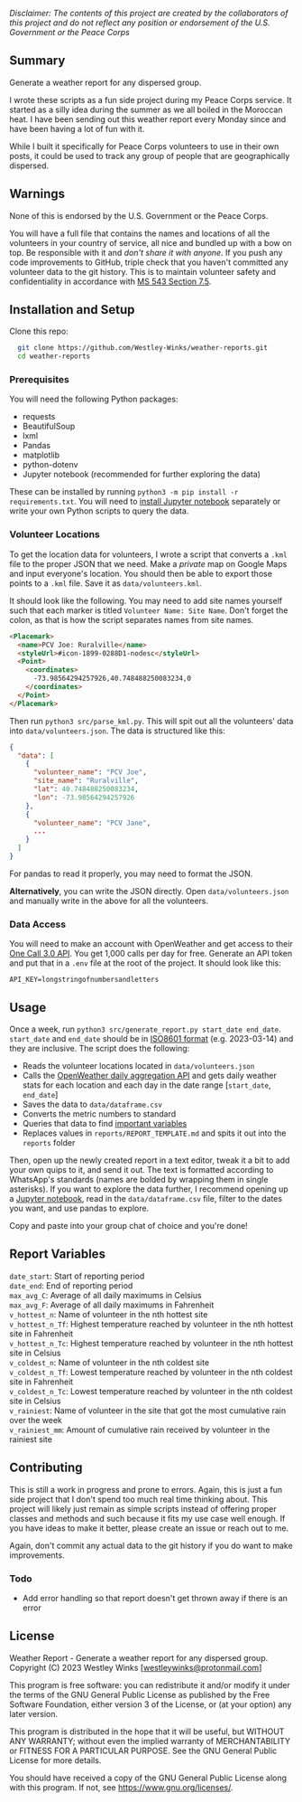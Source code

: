 *Disclaimer: The contents of this project are created by the collaborators of this project and do not reflect any position or endorsement of the U.S. Government or the Peace Corps*

## Summary

Generate a weather report for any dispersed group.

I wrote these scripts as a fun side project during my Peace Corps service. It started as a silly idea during the summer as we all boiled in the Moroccan heat. I have been sending out this weather report every Monday since and have been having a lot of fun with it.

While I built it specifically for Peace Corps volunteers to use in their own posts, it could be used to track any group of people that are geographically dispersed.

## Warnings

None of this is endorsed by the U.S. Government or the Peace Corps.

You will have a full file that contains the names and locations of all the volunteers in your country of service, all nice and bundled up with a bow on top. Be responsible with it and *don't share it with anyone.* If you push any code improvements to GitHub, triple check that you haven't committed any volunteer data to the git history. This is to maintain volunteer safety and confidentiality in accordance with [MS 543 Section 7.5](https://files.peacecorps.gov/documents/MS-543-Policy.pdf).

## Installation and Setup

Clone this repo:

```bash
  git clone https://github.com/Westley-Winks/weather-reports.git
  cd weather-reports
```

### Prerequisites

You will need the following Python packages:

- requests
- BeautifulSoup
- lxml
- Pandas
- matplotlib
- python-dotenv
- Jupyter notebook (recommended for further exploring the data)

These can be installed by running `python3 -m pip install -r requirements.txt`. You will need to [install Jupyter notebook](https://jupyter.org/install) separately or write your own Python scripts to query the data.

### Volunteer Locations

To get the location data for volunteers, I wrote a script that converts a `.kml` file to the proper JSON that we need. Make a *private* map on Google Maps and input everyone's location. You should then be able to export those points to a `.kml` file. Save it as `data/volunteers.kml`.

It should look like the following. You may need to add site names yourself such that each marker is titled `Volunteer Name: Site Name`. Don't forget the colon, as that is how the script separates names from site names.

```html
<Placemark>
  <name>PCV Joe: Ruralville</name>
  <styleUrl>#icon-1899-0288D1-nodesc</styleUrl>
  <Point>
    <coordinates>
      -73.98564294257926,40.748488250083234,0
    </coordinates>
  </Point>
</Placemark>
```

Then run `python3 src/parse_kml.py`. This will spit out all the volunteers' data into `data/volunteers.json`. The data is structured like this:

```json
{
  "data": [
    {
      "volunteer_name": "PCV Joe",
      "site_name": "Ruralville",
      "lat": 40.748488250083234, 
      "lon": -73.98564294257926
    },
    {
      "volunteer_name": "PCV Jane",
      ...
    }
  ]
}
```

For pandas to read it properly, you may need to format the JSON.


**Alternatively**, you can write the JSON directly. Open `data/volunteers.json` and manually write in the above for all the volunteers.

### Data Access

You will need to make an account with OpenWeather and get access to their [One Call 3.0 API](https://openweathermap.org/api/one-call-3#start). You get 1,000 calls per day for free. Generate an API token and put that in a `.env` file at the root of the project. It should look like this:

```text
API_KEY=longstringofnumbersandletters
```

## Usage

Once a week, run `python3 src/generate_report.py start_date end_date`. `start_date` and `end_date` should be in [ISO8601 format](https://en.wikipedia.org/wiki/ISO_8601) (e.g. 2023-03-14) and they are inclusive. The script does the following:

- Reads the volunteer locations located in `data/volunteers.json`
- Calls the [OpenWeather daily aggregation API](https://openweathermap.org/api/one-call-3#history_daily_aggregation) and gets daily weather stats for each location and each day in the date range [`start_date`, `end_date`]
- Saves the data to `data/dataframe.csv`
- Converts the metric numbers to standard
- Queries that data to find [important variables](#report-variables)
- Replaces values in `reports/REPORT_TEMPLATE.md` and spits it out into the `reports` folder

Then, open up the newly created report in a text editor, tweak it a bit to add your own quips to it, and send it out. The text is formatted according to WhatsApp's standards (names are bolded by wrapping them in single asterisks). If you want to explore the data further, I recommend opening up a [Jupyter notebook](https://jupyter.org/), read in the `data/dataframe.csv` file, filter to the dates you want, and use pandas to explore. 

Copy and paste into your group chat of choice and you're done!

## Report Variables

`date_start`: Start of reporting period  
`date_end`: End of reporting period  
`max_avg_C`: Average of all daily maximums in Celsius  
`max_avg_F`: Average of all daily maximums in Fahrenheit  
`v_hottest_n`: Name of volunteer in the nth hottest site  
`v_hottest_n_Tf`: Highest temperature reached by volunteer in the nth hottest site in Fahrenheit  
`v_hottest_n_Tc`: Highest temperature reached by volunteer in the nth hottest site in Celsius  
`v_coldest_n`: Name of volunteer in the nth coldest site  
`v_coldest_n_Tf`: Lowest temperature reached by volunteer in the nth coldest site in Fahrenheit  
`v_coldest_n_Tc`: Lowest temperature reached by volunteer in the nth coldest site in Celsius  
`v_rainiest`: Name of volunteer in the site that got the most cumulative rain over the week  
`v_rainiest_mm`: Amount of cumulative rain received by volunteer in the rainiest site  

## Contributing

This is still a work in progress and prone to errors. Again, this is just a fun side project that I don't spend too much real time thinking about. This project will likely just remain as simple scripts instead of offering proper classes and methods and such because it fits my use case well enough. If you have ideas to make it better, please create an issue or reach out to me.

Again, don't commit any actual data to the git history if you do want to make improvements.

### Todo

- Add error handling so that report doesn't get thrown away if there is an error

## License

Weather Report - Generate a weather report for any dispersed group.
Copyright (C) 2023 Westley Winks [westleywinks@protonmail.com]

This program is free software: you can redistribute it and/or modify
it under the terms of the GNU General Public License as published by
the Free Software Foundation, either version 3 of the License, or
(at your option) any later version.

This program is distributed in the hope that it will be useful,
but WITHOUT ANY WARRANTY; without even the implied warranty of
MERCHANTABILITY or FITNESS FOR A PARTICULAR PURPOSE.  See the
GNU General Public License for more details.

You should have received a copy of the GNU General Public License
along with this program.  If not, see <https://www.gnu.org/licenses/>.

